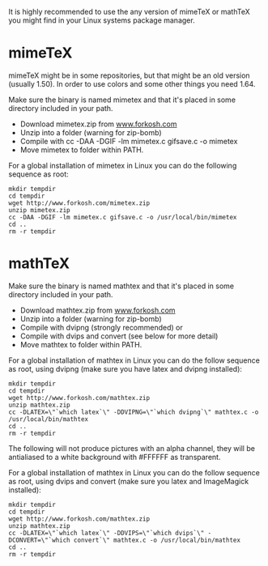 It is highly recommended to use the any version of mimeTeX or mathTeX you might find in your Linux systems package manager.

# mimeTeX #
mimeTeX might be in some repositories, but that might be an old version (usually 1.50).
In order to use colors and some other things you need 1.64.

Make sure the binary is named mimetex and that it's placed in some directory included in your path.
  * Download mimetex.zip from www.forkosh.com
  * Unzip into a folder (warning for zip-bomb)
  * Compile with cc -DAA -DGIF -lm mimetex.c gifsave.c -o mimetex
  * Move mimetex to folder within PATH.

For a global installation of mimetex in Linux you can do the following sequence as root:
```
mkdir tempdir
cd tempdir
wget http://www.forkosh.com/mimetex.zip
unzip mimetex.zip
cc -DAA -DGIF -lm mimetex.c gifsave.c -o /usr/local/bin/mimetex
cd ..
rm -r tempdir
```

# mathTeX #
Make sure the binary is named mathtex and that it's placed in some directory included in your path.
  * Download mathtex.zip from www.forkosh.com
  * Unzip into a folder (warning for zip-bomb)
  * Compile with dvipng (strongly recommended) or
  * Compile with dvips and convert (see below for more detail)
  * Move mathtex to folder within PATH.


For a global installation of mathtex in Linux you can do the follow sequence as root, using dvipng (make sure you have latex and dvipng installed):
```
mkdir tempdir
cd tempdir
wget http://www.forkosh.com/mathtex.zip
unzip mathtex.zip
cc -DLATEX=\"`which latex`\" -DDVIPNG=\"`which dvipng`\" mathtex.c -o /usr/local/bin/mathtex
cd ..
rm -r tempdir
```

The following will not produce pictures with an alpha channel, they will be antialiased to a white background with #FFFFFF as transparent.

For a global installation of mathtex in Linux you can do the follow sequence as root, using dvips and convert (make sure you latex and ImageMagick installed):
```
mkdir tempdir
cd tempdir
wget http://www.forkosh.com/mathtex.zip
unzip mathtex.zip
cc -DLATEX=\"`which latex`\" -DDVIPS=\"`which dvips`\" -DCONVERT=\"`which convert`\" mathtex.c -o /usr/local/bin/mathtex
cd ..
rm -r tempdir
```